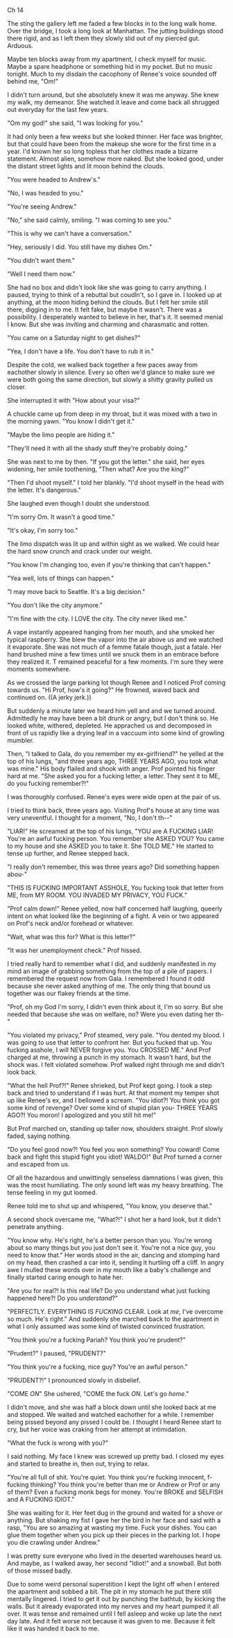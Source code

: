 Ch 14

The sting the gallery left me faded a few blocks in to the long walk home. Over the bridge, I took a long look at Manhattan. The jutting buildings stood there rigid, and as I left them they slowly slid out of my pierced gut. Arduous.

Maybe ten blocks away from my apartment, I check myself for music. Maybe a spare headphone or something hid in my pocket. But no music tonight. Much to my disdain the cacophony of Renee's voice sounded off behind me, "Om!"

I didn't turn around, but she absolutely knew it was me anyway. She knew my walk, my demeanor. She watched it leave and come back all shrugged out everyday for the last few years.

"Om my god!" she said, "I was looking for you."

It had only been a few weeks but she looked thinner. Her face was brighter, but that could have been from the makeup she wore for the first time in a year. I'd known her so long topless that her clothes made a bizarre statement. Almost alien, somehow more naked. But she looked good, under the distant street lights and lit moon behind the clouds.

"You were headed to Andrew's."

"No, I was headed to you."

"You're seeing Andrew."

"No," she said calmly, smiling. "I was coming to see you."

"This is why we can't have a conversation."

"Hey, seriously I did. You still have my dishes Om."

"You didn't want them."

"Well I need them now."

She had no box and didn't look like she was going to carry anything. I paused, trying to think of a rebuttal but coudln't, so I gave in. I looked up at anything, at the moon hiding behind the clouds. But I felt her smile still there, digging in to me. It felt fake, but maybe it wasn't. There was a possibility. I desperately wanted to believe in her, that's it. It seemed menial I know. But she was inviting and charming and charasmatic and rotten.

"You came on a Saturday night to get dishes?"

"Yea, I don't have a life. You don't have to rub it in."

Despite the cold, we walked back together a few paces away from eachother slowly in silence. Every so often we'd glance to make sure we were both going the same direction, but slowly a shitty gravity pulled us closer.

She interrupted it with "How about your visa?"

A chuckle came up from deep in my throat, but it was mixed with a two in the morning yawn. "You know I didn't get it."

"Maybe the limo people are hiding it."

"They'll need it with all the shady stuff they're probably doing."

She was next to me by then. "If you got the letter." she said, her eyes widening, her smile toothening, "Then what? Are you the king?"

"Then I'd shoot myself." I told her blankly. "I'd shoot myself in the head with the letter. It's dangerous."

She laughed even though I doubt she understood.

"I'm sorry Om. It wasn't a good time."

"It's okay, I'm sorry too."

The limo dispatch was lit up and within sight as we walked. We could hear the hard snow crunch and crack under our weight.

"You know I'm changing too, even if you're thinking that can't happen."

"Yea well, lots of things can happen."

"I may move back to Seattle. It's a big decision."

"You don't like the city anymore."

"I'm fine with the city. I LOVE the city. The city never liked me."

A vape instantly appeared hanging from her mouth, and she smoked her typical raspberry. She blew the vapor into the air above us and we watched it evaporate. She was not much of a femme fatale though, just a fatale. Her hand brushed mine a few times until we snuck them in an embrace before they realized it. T remained peaceful for a few moments. I'm sure they were moments somewhere.

As we crossed the large parking lot though Renee and I noticed Prof coming towards us. "Hi Prof, how's it going?" He frowned, waved back and continued on. ((A jerky jerk.))

But suddenly a minute later we heard him yell and and we turned around. Admittedly he may have been a bit drunk or angry, but I don't think so. He looked white, withered, depleted. He apprached us and decomposed in front of us rapidly like a drying leaf in a vaccuum into some kind of growling mumbler.

Then, "I talked to Gala, do you remember my ex-girlfriend?" he yelled at the top of his lungs, "and three years ago, THREE YEARS AGO, you took what was mine." His body flailed and shook with anger. Prof pointed his finger hard at me. "She asked you for a fucking letter, a letter. They sent it to ME, do you fucking remember?!"

I was thoroughly confused. Renee's eyes were wide open at the pair of us.

I tried to think back, three years ago. Visiting Prof's house at any time was very uneventful. I thought for a moment, "No, I don't th--"

"LIAR!" He screamed at the top of his lungs, "YOU are A FUCKING LIAR! You're an awful fucking person. You remember she ASKED YOU? You came to my house and she ASKED you to take it. She TOLD ME." He started to tense up further, and Renee stepped back.

"I really don't remember, this was three years ago? Did something happen abou-"

"THIS IS FUCKING IMPORTANT ASSHOLE, You fucking took that letter from ME, from MY ROOM. YOU INVADED MY PRIVACY, YOU FUCK."

"Prof calm down!" Renee yelled, now half concerned half laughing, queerly intent on what looked like the beginning of a fight. A vein or two appeared on Prof's neck and/or forehead or whatever.

"Wait, what was this for? What is this letter?"

"It was her unemployment check." Prof hissed.

I tried really hard to remember what I did, and suddenly manifested in my mind an image of grabbing something from the top of a pile of papers. I remembered the request now from Gala. I remembered I found it odd because she never asked anything of me. The only thing that bound us together was our flakey friends at the time.

"Prof, oh my God I'm sorry, I didn't even think about it, I'm so sorry. But she needed that because she was on welfare, no? Were you even dating her th-"

"You violated my privacy," Prof steamed, very pale. "You dented my blood. I was going to use that letter to confront her. But you fucked that up. You fucking asshole, I will NEVER forgive you. You CROSSED ME." And Prof charged at me, throwing a punch in my stomach. It wasn't hard, but the shock was. I felt violated somehow. Prof walked right through me and didn't look back.

"What the hell Prof?!" Renee shrieked, but Prof kept going. I took a step back and tried to understand if I was hurt. At that moment my temper shot up like Renee's ex, and I bellowed a scream. "You idiot?! You think you got some kind of revenge? Over some kind of stupid plan you- THREE YEARS AGO?! You moron! I apologized and you still hit me!"

But Prof marched on, standing up taller now, shoulders straight. Prof slowly faded, saying nothing.

"Do you feel good now?! You feel you won something? You coward! Come back and fight this stupid fight you idiot! WALDO!" But Prof turned a corner and escaped from us.

Of all the hazardous and unwittingly senseless damnations I was given, this was the most humiliating. The only sound left was my heavy breathing. The tense feeling in my gut loomed.

Renee told me to shut up and whispered, "You know, you deserve that."

A second shock overcame me, "What?!" I shot her a hard look, but it didn't penetrate anything.

"You know why. He's right, he's a better person than you. You're wrong about so many things but you just don't see it. You're not a nice guy, you need to know that." Her words stood in the air, dancing and stomping hard on my head, then crashed a car into it, sending it hurtling off a cliff. In angry awe I mulled these words over in my mouth like a baby's challenge and finally started caring enough to hate her.

"Are you for real?! Is this real life? Do you understand what just fucking happened here?! Do you _understand_?"

"PERFECTLY. EVERYTHING IS _FUCKING_ CLEAR. Look at _me_, I've overcome so much. He's right." And suddenly she marched back to the apartment in what I only assumed was some kind of twisted convinced frustration.

"You think you're a fucking Pariah? You think you're prudent?"

"Prudent?" I paused, "PRUDENT?"

"You think you're a fucking, nice guy? You're an awful person."

"PRUDENT?!" I pronounced slowly in disbelief.

"COME _ON_" She ushered, "COME the fuck _ON_. Let's go _home_."

I didn't move, and she was half a block down until she looked back at me and stopped. We waited and watched eachother for a while. I remember being pissed beyond any pissed I could be. I thought I heard Renee start to cry, but her voice was craking from her attempt at intimidation.

"What the fuck is wrong with you?"

I said nothing. My face I knew was screwed up pretty bad. I closed my eyes and started to breathe in, then out, trying to relax.

"You're all full of shit. You're quiet. You think you're fucking innocent, f-fucking thinking? You think you're better than me or Andrew or Prof or any of them? Even a fucking monk begs for money. You're BROKE and SELFISH and A FUCKING IDIOT."

She was waiting for it. Her feet dug in the ground and waited for a shove or anything. But shaking my fist I gave her the bird in her face and said with a rasp, "You are so amazing at wasting my time. Fuck your dishes. You can glue them together when you pick up their pieces in the parking lot. I hope you die crawling under Andrew."

I was pretty sure everyone who lived in the deserted warehouses heard us. And maybe, as I walked away, her second "Idiot!" and a snowball. But both of those missed badly.

Due to some weird personal superstition I kept the light off when I entered the apartment and sobbed a bit. The pit in my stomach he put there still mentally lingered. I tried to get it out by punching the bathtub, by kicking the walls. But it already evaporated into my nerves and my heart pumped it all over. It was tense and remained until I fell asleep and woke up late the next day late. And it felt worse not because it was given to me. Because it felt like it was handed it back to me.
